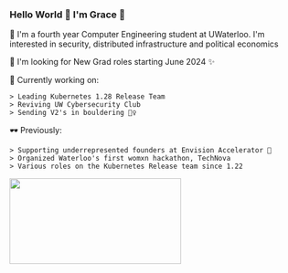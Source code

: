 ### Hello World 👋 I'm Grace 🧃

  🌱 I'm a fourth year Computer Engineering student at UWaterloo. I'm interested in security, distributed infrastructure and political economics
  
  🌱 I'm looking for New Grad roles starting June 2024 ✨
  
  🔭 Currently working on:
  
    > Leading Kubernetes 1.28 Release Team
    > Reviving UW Cybersecurity Club
    > Sending V2's in bouldering 🧗‍♀️
   

  🕶 Previously:
  
    > Supporting underrepresented founders at Envision Accelerator 🍊
    > Organized Waterloo's first womxn hackathon, TechNova
    > Various roles on the Kubernetes Release team since 1.22
   
    
   <img src= "https://media.giphy.com/media/3oz8y07ua4tO49cr3G/giphy.gif" width="300" height="150"  />
